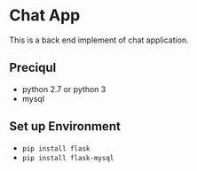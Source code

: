 # Chat App
This is a back end implement of chat application.

## Preciqul
- python 2.7 or python 3
- mysql


## Set up Environment
- ```pip install flask```
- ```pip install flask-mysql```
